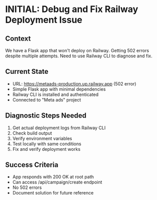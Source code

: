 # INITIAL: Debug and Fix Railway Deployment Issue

## Context
We have a Flask app that won't deploy on Railway. Getting 502 errors despite multiple attempts. Need to use Railway CLI to diagnose and fix.

## Current State
- URL: https://metaads-production.up.railway.app (502 error)
- Simple Flask app with minimal dependencies
- Railway CLI is installed and authenticated
- Connected to "Meta ads" project

## Diagnostic Steps Needed
1. Get actual deployment logs from Railway CLI
2. Check build output
3. Verify environment variables
4. Test locally with same conditions
5. Fix and verify deployment works

## Success Criteria
- App responds with 200 OK at root path
- Can access /api/campaign/create endpoint
- No 502 errors
- Document solution for future reference